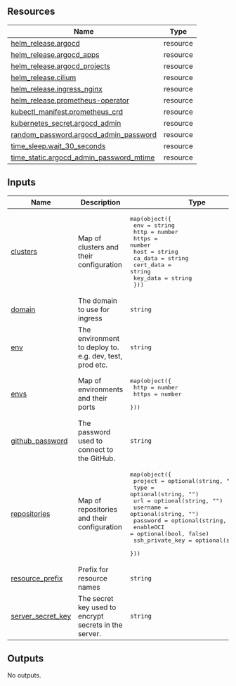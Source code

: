 <!-- BEGIN_TF_DOCS -->
## Resources

| Name | Type |
|------|------|
| [helm_release.argocd](https://registry.terraform.io/providers/hashicorp/helm/2.16.1/docs/resources/release) | resource |
| [helm_release.argocd_apps](https://registry.terraform.io/providers/hashicorp/helm/2.16.1/docs/resources/release) | resource |
| [helm_release.argocd_projects](https://registry.terraform.io/providers/hashicorp/helm/2.16.1/docs/resources/release) | resource |
| [helm_release.cilium](https://registry.terraform.io/providers/hashicorp/helm/2.16.1/docs/resources/release) | resource |
| [helm_release.ingress_nginx](https://registry.terraform.io/providers/hashicorp/helm/2.16.1/docs/resources/release) | resource |
| [helm_release.prometheus-operator](https://registry.terraform.io/providers/hashicorp/helm/2.16.1/docs/resources/release) | resource |
| [kubectl_manifest.prometheus_crd](https://registry.terraform.io/providers/alekc/kubectl/2.1.1/docs/resources/manifest) | resource |
| [kubernetes_secret.argocd_admin](https://registry.terraform.io/providers/hashicorp/kubernetes/2.33.0/docs/resources/secret) | resource |
| [random_password.argocd_admin_password](https://registry.terraform.io/providers/hashicorp/random/latest/docs/resources/password) | resource |
| [time_sleep.wait_30_seconds](https://registry.terraform.io/providers/hashicorp/time/latest/docs/resources/sleep) | resource |
| [time_static.argocd_admin_password_mtime](https://registry.terraform.io/providers/hashicorp/time/latest/docs/resources/static) | resource |

## Inputs

| Name | Description | Type | Default | Required |
|------|-------------|------|---------|:--------:|
| <a name="input_clusters"></a> [clusters](#input\_clusters) | Map of clusters and their configuration | <pre>map(object({<br/>    env       = string<br/>    http      = number<br/>    https     = number<br/>    host      = string<br/>    ca_data   = string<br/>    cert_data = string<br/>    key_data  = string<br/>  }))</pre> | `{}` | no |
| <a name="input_domain"></a> [domain](#input\_domain) | The domain to use for ingress | `string` | `"127.0.0.1.nip.io"` | no |
| <a name="input_env"></a> [env](#input\_env) | The environment to deploy to. e.g. dev, test, prod etc. | `string` | n/a | yes |
| <a name="input_envs"></a> [envs](#input\_envs) | Map of environments and their ports | <pre>map(object({<br/>    http  = number<br/>    https = number<br/>  }))</pre> | n/a | yes |
| <a name="input_github_password"></a> [github\_password](#input\_github\_password) | The password used to connect to the GitHub. | `string` | `""` | no |
| <a name="input_repositories"></a> [repositories](#input\_repositories) | Map of repositories and their configuration | <pre>map(object({<br/>    project         = optional(string, "")<br/>    type            = optional(string, "")<br/>    url             = optional(string, "")<br/>    username        = optional(string, "")<br/>    password        = optional(string, "")<br/>    enableOCI       = optional(bool, false)<br/>    ssh_private_key = optional(string, "")<br/>  }))</pre> | `{}` | no |
| <a name="input_resource_prefix"></a> [resource\_prefix](#input\_resource\_prefix) | Prefix for resource names | `string` | `"k8s"` | no |
| <a name="input_server_secret_key"></a> [server\_secret\_key](#input\_server\_secret\_key) | The secret key used to encrypt secrets in the server. | `string` | `""` | no |

## Outputs

No outputs.
<!-- END_TF_DOCS -->
